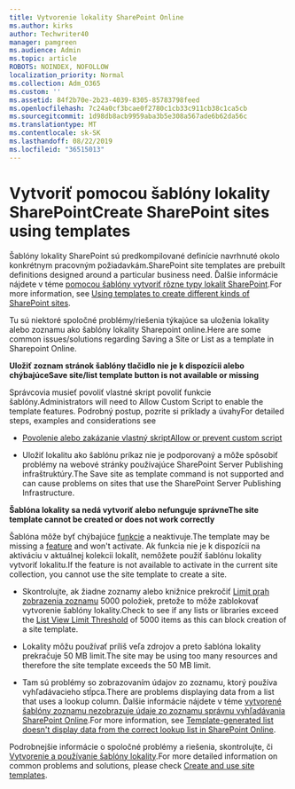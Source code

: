 ```yaml
---
title: Vytvorenie lokality SharePoint Online
ms.author: kirks
author: Techwriter40
manager: pamgreen
ms.audience: Admin
ms.topic: article
ROBOTS: NOINDEX, NOFOLLOW
localization_priority: Normal
ms.collection: Adm_O365
ms.custom: ''
ms.assetid: 84f2b70e-2b23-4039-8305-85783798feed
ms.openlocfilehash: 7c24a0cf3bcae0f2780c1cb33c911cb38c1ca5cb
ms.sourcegitcommit: 1d98db8acb9959aba3b5e308a567ade6b62da56c
ms.translationtype: MT
ms.contentlocale: sk-SK
ms.lasthandoff: 08/22/2019
ms.locfileid: "36515013"
---
```

# <a name="create-sharepoint-sites-using-templates"></a><span data-ttu-id="57835-102">Vytvoriť pomocou šablóny lokality SharePoint</span><span class="sxs-lookup"><span data-stu-id="57835-102">Create SharePoint sites using templates</span></span>

<span data-ttu-id="57835-103">Šablóny lokality SharePoint sú predkompilované definície navrhnuté okolo konkrétnym pracovným požiadavkám.</span><span class="sxs-lookup"><span data-stu-id="57835-103">SharePoint site templates are prebuilt definitions designed around a particular business need.</span></span> <span data-ttu-id="57835-104">Ďalšie informácie nájdete v téme [pomocou šablóny vytvoriť rôzne typy lokalít SharePoint](https://support.office.com/article/using-templates-to-create-different-kinds-of-sharepoint-sites-449eccec-ff99-4cf3-b62e-dcfee37e8da4).</span><span class="sxs-lookup"><span data-stu-id="57835-104">For more information, see [Using templates to create different kinds of SharePoint sites](https://support.office.com/article/using-templates-to-create-different-kinds-of-sharepoint-sites-449eccec-ff99-4cf3-b62e-dcfee37e8da4).</span></span>

<span data-ttu-id="57835-105">Tu sú niektoré spoločné problémy/riešenia týkajúce sa uloženia lokality alebo zoznamu ako šablóny lokality Sharepoint online.</span><span class="sxs-lookup"><span data-stu-id="57835-105">Here are some common issues/solutions regarding Saving a Site or List as a template in Sharepoint Online.</span></span> 

<span data-ttu-id="57835-106">**Uložiť zoznam stránok šablóny tlačidlo nie je k dispozícii alebo chýbajúce**</span><span class="sxs-lookup"><span data-stu-id="57835-106">**Save site/list template button is not available or missing**</span></span>

<span data-ttu-id="57835-107">Správcovia musieť povoliť vlastné skript povoliť funkcie šablóny.</span><span class="sxs-lookup"><span data-stu-id="57835-107">Administrators will need to Allow Custom Script to enable the template features.</span></span> <span data-ttu-id="57835-108">Podrobný postup, pozrite si príklady a úvahy</span><span class="sxs-lookup"><span data-stu-id="57835-108">For detailed steps, examples and considerations see</span></span> 

- [<span data-ttu-id="57835-109">Povolenie alebo zakázanie vlastný skript</span><span class="sxs-lookup"><span data-stu-id="57835-109">Allow or prevent custom script</span></span>](https://docs.microsoft.com/sharepoint/allow-or-prevent-custom-script)

- <span data-ttu-id="57835-110">Uložiť lokalitu ako šablónu príkaz nie je podporovaný a môže spôsobiť problémy na webové stránky používajúce SharePoint Server Publishing infraštruktúry.</span><span class="sxs-lookup"><span data-stu-id="57835-110">The Save site as template command is not supported and can cause problems on sites that use the SharePoint Server Publishing Infrastructure.</span></span>

<span data-ttu-id="57835-111">**Šablóna lokality sa nedá vytvoriť alebo nefunguje správne**</span><span class="sxs-lookup"><span data-stu-id="57835-111">**The site template cannot be created or does not work correctly**</span></span>

<span data-ttu-id="57835-112">Šablóna môže byť chýbajúce [funkcie](https://social.technet.microsoft.com/wiki/contents/articles/14423.sharepoint-2013-existing-features-guid.aspx) a neaktivuje.</span><span class="sxs-lookup"><span data-stu-id="57835-112">The template may be missing a [feature](https://social.technet.microsoft.com/wiki/contents/articles/14423.sharepoint-2013-existing-features-guid.aspx) and won't activate.</span></span> <span data-ttu-id="57835-113">Ak funkcia nie je k dispozícii na aktiváciu v aktuálnej kolekcii lokalít, nemôžete použiť šablónu lokality vytvoriť lokalitu.</span><span class="sxs-lookup"><span data-stu-id="57835-113">If the feature is not available to activate in the current site collection, you cannot use the site template to create a site.</span></span>

- <span data-ttu-id="57835-114">Skontrolujte, ak žiadne zoznamy alebo knižnice prekročiť [Limit prah zobrazenia zoznamu](https://support.office.com/article/Manage-large-lists-and-libraries-in-SharePoint-B8588DAE-9387-48C2-9248-C24122F07C59) 5000 položiek, pretože to môže zablokovať vytvorenie šablóny lokality.</span><span class="sxs-lookup"><span data-stu-id="57835-114">Check to see if any lists or libraries exceed the [List View Limit Threshold](https://support.office.com/article/Manage-large-lists-and-libraries-in-SharePoint-B8588DAE-9387-48C2-9248-C24122F07C59) of 5000 items as this can block creation of a site template.</span></span>

- <span data-ttu-id="57835-115">Lokality môžu používať príliš veľa zdrojov a preto šablóna lokality prekračuje 50 MB limit.</span><span class="sxs-lookup"><span data-stu-id="57835-115">The site may be using too many resources and therefore the site template exceeds the 50 MB limit.</span></span>


- <span data-ttu-id="57835-116">Tam sú problémy so zobrazovaním údajov zo zoznamu, ktorý používa vyhľadávacieho stĺpca.</span><span class="sxs-lookup"><span data-stu-id="57835-116">There are problems displaying data from a list that uses a lookup column.</span></span> <span data-ttu-id="57835-117">Ďalšie informácie nájdete v téme [vytvorené šablóny zoznamu nezobrazuje údaje zo zoznamu správnu vyhľadávania SharePoint Online](https://support.office.com/article/template-generated-list-doesn-t-display-correct-data-for-a-column-in-sharepoint-online-20430b62-e40c-4f6f-8889-aa24e80d605a).</span><span class="sxs-lookup"><span data-stu-id="57835-117">For more information, see [Template-generated list doesn't display data from the correct lookup list in SharePoint Online](https://support.office.com/article/template-generated-list-doesn-t-display-correct-data-for-a-column-in-sharepoint-online-20430b62-e40c-4f6f-8889-aa24e80d605a).</span></span>

<span data-ttu-id="57835-118">Podrobnejšie informácie o spoločné problémy a riešenia, skontrolujte, či [Vytvorenie a používanie šablóny lokality](https://support.office.com/article/Create-and-use-site-templates-60371B0F-00E0-4C49-A844-34759EBDD989).</span><span class="sxs-lookup"><span data-stu-id="57835-118">For more detailed information on common problems and solutions, please check [Create and use site templates](https://support.office.com/article/Create-and-use-site-templates-60371B0F-00E0-4C49-A844-34759EBDD989).</span></span>



